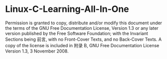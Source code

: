 # Linux-C-Learning-All-In-One

Permission is granted to copy, distribute and/or modify this document under the terms of the GNU Free Documentation License, Version 1.3 or any later version published by the Free Software Foundation; with the Invariant Sections being 前言, with no Front-Cover Texts, and no Back-Cover Texts. A copy of the license is included in 附录 B, GNU Free Documentation License Version 1.3, 3 November 2008.

